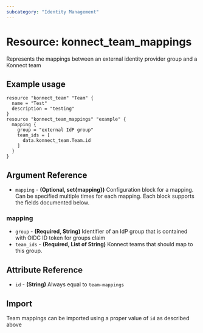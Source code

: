 ```yaml
---
subcategory: "Identity Management"
---
```

# Resource: konnect_team_mappings
Represents the mappings between an external identity provider group and a Konnect team
## Example usage
```hcl
resource "konnect_team" "Team" {
  name = "Test"
  description = "testing"
}
resource "konnect_team_mappings" "example" {
  mapping {
    group = "external IdP group"
    team_ids = [
      data.konnect_team.Team.id
    ]
  }
}
```
## Argument Reference
* `mapping` - **(Optional, set{mapping})** Configuration block for a mapping.  Can be specified multiple times for each mapping.  Each block supports the fields documented below.
### mapping
* `group` - **(Required, String)** Identifier of an IdP group that is contained with OIDC ID token for groups claim
* `team_ids` - **(Required, List of String)** Konnect teams that should map to this group.
## Attribute Reference
* `id` - **(String)** Always equal to `team-mappings`
## Import
Team mappings can be imported using a proper value of `id` as described above
